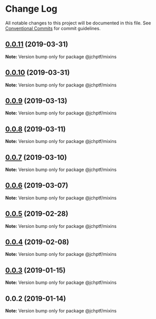# Change Log

All notable changes to this project will be documented in this file.
See [Conventional Commits](https://conventionalcommits.org) for commit guidelines.

## [0.0.11](https://github.com/jheinnic/portfolio-monorepo/compare/@jchptf/mixins@0.0.10...@jchptf/mixins@0.0.11) (2019-03-31)

**Note:** Version bump only for package @jchptf/mixins





## [0.0.10](https://github.com/jheinnic/portfolio-monorepo/compare/@jchptf/mixins@0.0.9...@jchptf/mixins@0.0.10) (2019-03-31)

**Note:** Version bump only for package @jchptf/mixins





## [0.0.9](https://github.com/jheinnic/portfolio-monorepo/compare/@jchptf/mixins@0.0.8...@jchptf/mixins@0.0.9) (2019-03-13)

**Note:** Version bump only for package @jchptf/mixins





## [0.0.8](https://github.com/jheinnic/portfolio-monorepo/compare/@jchptf/mixins@0.0.7...@jchptf/mixins@0.0.8) (2019-03-11)

**Note:** Version bump only for package @jchptf/mixins





## [0.0.7](https://github.com/jheinnic/portfolio-monorepo/compare/@jchptf/mixins@0.0.6...@jchptf/mixins@0.0.7) (2019-03-10)

**Note:** Version bump only for package @jchptf/mixins





## [0.0.6](https://github.com/jheinnic/portfolio-monorepo/compare/@jchptf/mixins@0.0.5...@jchptf/mixins@0.0.6) (2019-03-07)

**Note:** Version bump only for package @jchptf/mixins





## [0.0.5](https://github.com/jheinnic/portfolio-monorepo/compare/@jchptf/mixins@0.0.4...@jchptf/mixins@0.0.5) (2019-02-28)

**Note:** Version bump only for package @jchptf/mixins





## [0.0.4](https://github.com/jheinnic/portfolio-monorepo/compare/@jchptf/mixins@0.0.3...@jchptf/mixins@0.0.4) (2019-02-08)

**Note:** Version bump only for package @jchptf/mixins





## [0.0.3](https://github.com/jheinnic/portfolio-monorepo/compare/@jchptf/mixins@0.0.2...@jchptf/mixins@0.0.3) (2019-01-15)

**Note:** Version bump only for package @jchptf/mixins





## 0.0.2 (2019-01-14)

**Note:** Version bump only for package @jchptf/mixins
